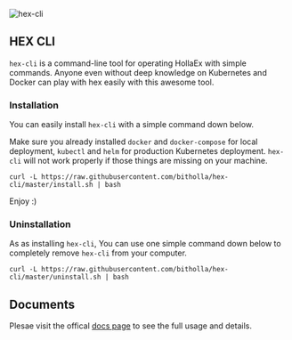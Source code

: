 ![hex-cli](docs/.docs-images/hex-cli.png)

## HEX CLI

`hex-cli` is a command-line tool for operating HollaEx with simple commands. Anyone even without deep knowledge on Kubernetes and Docker can play with hex easily with this awesome tool.

### Installation

You can easily install `hex-cli` with a simple command down below.

Make sure you already installed `docker` and `docker-compose` for local deployment, `kubectl` and `helm` for production Kubernetes deployment. `hex-cli` will not work properly if those things are missing on your machine.

```
curl -L https://raw.githubusercontent.com/bitholla/hex-cli/master/install.sh | bash
```

Enjoy :)

### Uninstallation

As as installing `hex-cli`, You can use one simple command down below to completely remove `hex-cli` from your computer.

```
curl -L https://raw.githubusercontent.com/bitholla/hex-cli/master/uninstall.sh | bash
```

## Documents

Plesae visit the offical [docs page](https://docs.bitholla.com/hex/get-started) to see the full usage and details.